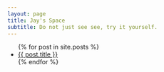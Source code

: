 ```yaml
---
layout: page
title: Jay's Space
subtitle: Do not just see see, try it yourself.
---
```


<ul>
  {% for post in site.posts %}
    <li>
      <a href="{{ post.url }}">{{ post.title }}</a>
    </li>
  {% endfor %}
</ul>